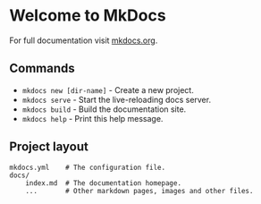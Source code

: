 <!--
 * @Project Name : 
 * @Description  : 
 * @Author       : PYV
 * @Create Time  : 2019-04-07 23:36:52
 * @Modify Time  : 2019-07-07 01:40:28
 * @License      : BSD, see LICENSE for more details
 * @File Name    : {Please enter file name}
 * @History      : Initial version
 -->
<!-- ../index.md -->
# Welcome to MkDocs

For full documentation visit [mkdocs.org](https://mkdocs.org).

## Commands

* `mkdocs new [dir-name]` - Create a new project.
* `mkdocs serve` - Start the live-reloading docs server.
* `mkdocs build` - Build the documentation site.
* `mkdocs help` - Print this help message.

## Project layout

    mkdocs.yml    # The configuration file.
    docs/
        index.md  # The documentation homepage.
        ...       # Other markdown pages, images and other files.
